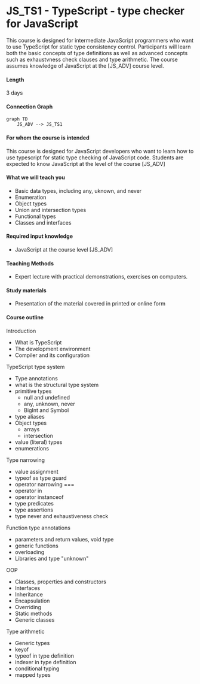 # JS_TS1 - TypeScript - type checker for JavaScript

This course is designed for intermediate JavaScript programmers who want to use TypeScript for static type consistency control. Participants will learn both the basic concepts of type definitions as well as advanced concepts such as exhaustvness check clauses and type arithmetic. The course assumes knowledge of JavaScript at the [JS_ADV] course level.

#### Length

3 days

#### Connection Graph

```mermaid
graph TD
    JS_ADV --> JS_TS1
```

#### For whom the course is intended

This course is designed for JavaScript developers who want to learn how to use typescript for static type checking of JavaScript code. Students are expected to know JavaScript at the level of the course [JS_ADV]

#### What we will teach you

- Basic data types, including any, uknown, and never
- Enumeration
- Object types
- Union and intersection types
- Functional types
- Classes and interfaces

#### Required input knowledge

- JavaScript at the course level [JS_ADV]

#### Teaching Methods

- Expert lecture with practical demonstrations, exercises on computers.

#### Study materials

- Presentation of the material covered in printed or online form

#### Course outline

Introduction

- What is TypeScript
- The development environment
- Compiler and its configuration

TypeScript type system

- Type annotations
- what is the structural type system
- primitive types
  - null and undefined
  - any, unknown, never
  - BigInt and Symbol
- type aliases
- Object types
  - arrays
  - intersection
- value (literal) types
- enumerations

Type narrowing

- value assignment
- typeof as type guard
- operator narrowing ===
- operator in
- operator instanceof
- type predicates
- type assertions
- type never and exhaustiveness check

Function type annotations

- parameters and return values, void type
- generic functions
- overloading
- Libraries and type "unknown"

OOP

- Classes, properties and constructors
- Interfaces
- Inheritance
- Encapsulation
- Overriding
- Static methods
- Generic classes

Type arithmetic

- Generic types
- keyof
- typeof in type definition
- indexer in type definition
- conditional typing
- mapped types